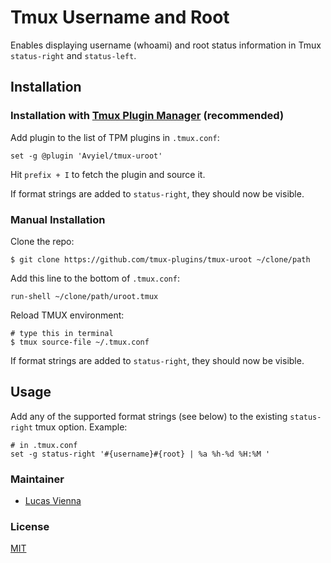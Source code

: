 # Tmux Username and Root

Enables displaying username (whoami) and root status information in Tmux `status-right` 
and `status-left`.

## Installation
### Installation with [Tmux Plugin Manager](https://github.com/tmux-plugins/tpm) (recommended)

Add plugin to the list of TPM plugins in `.tmux.conf`:

    set -g @plugin 'Avyiel/tmux-uroot'

Hit `prefix + I` to fetch the plugin and source it.

If format strings are added to `status-right`, they should now be visible.

### Manual Installation

Clone the repo:

    $ git clone https://github.com/tmux-plugins/tmux-uroot ~/clone/path

Add this line to the bottom of `.tmux.conf`:

    run-shell ~/clone/path/uroot.tmux

Reload TMUX environment:

    # type this in terminal
    $ tmux source-file ~/.tmux.conf

If format strings are added to `status-right`, they should now be visible.

## Usage

Add any of the supported format strings (see below) to the existing `status-right` tmux option.
Example:

    # in .tmux.conf
    set -g status-right '#{username}#{root} | %a %h-%d %H:%M '


### Maintainer

 - [Lucas Vienna](https://github.com/ctjhoa)

### License

[MIT](LICENSE.md)

